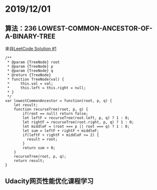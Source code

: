 # 2019/12/01

## 算法：236 LOWEST-COMMON-ANCESTOR-OF-A-BINARY-TREE


来自[LeetCode Solution #1](https://leetcode.com/problems/lowest-common-ancestor-of-a-binary-tree/solution/)

```
/**
 * @param {TreeNode} root
 * @param {TreeNode} p
 * @param {TreeNode} q
 * @return {TreeNode}
 * function TreeNode(val) {
 *     this.val = val;
 *     this.left = this.right = null;
 * }
 */
var lowestCommonAncestor = function(root, p, q) {
	let result;
    function recurseTree(root, p, q) {
        if(root == null) return false;
        let leftF = recurseTree(root.left, p, q) ? 1 : 0;
        let rightF = recurseTree(root.right, p, q) ? 1 : 0;
        let middleF = (root === p || root === q) ? 1 : 0;
        let sum = leftF + rightF + middleF;
        if(leftF + rightF + middleF >= 2) {
          result = root;  
        }
        return sum > 0;
    }
    recurseTree(root, p, q);
    return result;
}
```

## Udacity网页性能优化课程学习



